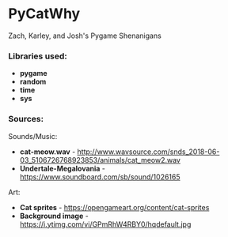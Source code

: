 # PyCatWhy
Zach, Karley, and Josh's Pygame Shenanigans


### Libraries used:
* **pygame**
* **random**
* **time**
* **sys**


### Sources:

Sounds/Music:
* **cat-meow.wav** - http://www.wavsource.com/snds_2018-06-03_5106726768923853/animals/cat_meow2.wav 
* **Undertale-Megalovania** - https://www.soundboard.com/sb/sound/1026165

Art:
* **Cat sprites** - https://opengameart.org/content/cat-sprites
* **Background image** - https://i.ytimg.com/vi/GPmRhW4RBY0/hqdefault.jpg